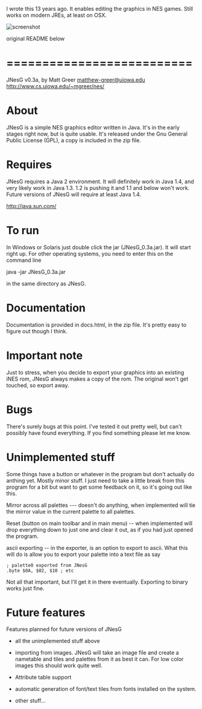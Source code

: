 I wrote this 13 years ago. It enables editing the graphics in NES games. Still works on modern JREs, at least on OSX.

![screenshot](shttps://raw.githubusercontent.com/city41/jnesg/master/jnesg.png)


original README below

==========================
==========================
JNesG v0.3a, by Matt Greer
matthew-greer@uiowa.edu
http://www.cs.uiowa.edu/~mgreer/nes/

About
====
JNesG is a simple NES graphics editor written in Java. It's in the early stages
right now, but is quite usable. It's released under the Gnu General Public License
(GPL), a copy is included in the zip file.


Requires
====
JNesG requires a Java 2 environment. It will definitely work in Java 1.4, and very likely
work in Java 1.3. 1.2 is pushing it and 1.1 and below won't work. Future versions of JNesG
will require at least Java 1.4.

http://java.sun.com/


To run
====
In Windows or Solaris just double click the jar (JNesG_0.3a.jar). It will start right up.
For other operating systems, you need to enter this on the command line

java -jar JNesG_0.3a.jar

in the same directory as JNesG.


Documentation
====
Documentation is provided in docs.html, in the zip file. It's pretty easy to figure out
though I think.

Important note
====
Just to stress, when you decide to export your graphics into an existing iNES rom,
JNesG always makes a copy of the rom. The original won't get touched, so export away.

Bugs
====
There's surely bugs at this point. I've tested it out pretty well, but can't
possibly have found everything. If you find something please let me know.

Unimplemented stuff
====
Some things have a button or whatever in the program but don't actually do
anthing yet. Mostly minor stuff. I just need to take a little break from
this program for a bit but want to get some feedback on it, so it's going out
like this.

Mirror across all palettes --- doesn't do anything, when implemented will
tie the mirror value in the current palette to all palettes.

Reset (button on main toolbar and in main menu) -- when implemented will
drop everything down to just one and clear it out, as if you had just opened
the program.

ascii exporting -- in the exporter, is an option to export to ascii. What this
will do is allow you to export your palette into a text file as say

````
; palette0 exported from JNesG
.byte $0A, $02, $10 ; etc
````

Not all that important, but I'll get it in there eventually. Exporting to
binary works just fine.


Future features
====
Features planned for future versions of JNesG

* all the unimplemented stuff above

* importing from images. JNesG will take an image file and create a nametable and tiles
and palettes from it as best it can. For low color images this should work quite well.

* Attribute table support

* automatic generation of font/text tiles from fonts installed on the system.

* other stuff...
